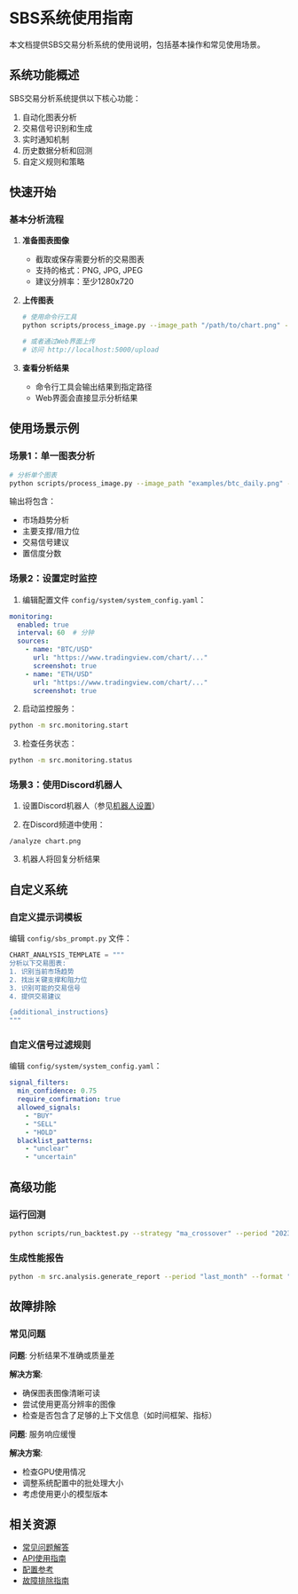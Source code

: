 # SBS系统使用指南

本文档提供SBS交易分析系统的使用说明，包括基本操作和常见使用场景。

## 系统功能概述

SBS交易分析系统提供以下核心功能：

1. 自动化图表分析
2. 交易信号识别和生成
3. 实时通知机制
4. 历史数据分析和回测
5. 自定义规则和策略

## 快速开始

### 基本分析流程

1. **准备图表图像**
   - 截取或保存需要分析的交易图表
   - 支持的格式：PNG, JPG, JPEG
   - 建议分辨率：至少1280x720

2. **上传图表**
   ```bash
   # 使用命令行工具
   python scripts/process_image.py --image_path "/path/to/chart.png" --output "/path/to/results"
   
   # 或者通过Web界面上传
   # 访问 http://localhost:5000/upload
   ```

3. **查看分析结果**
   - 命令行工具会输出结果到指定路径
   - Web界面会直接显示分析结果

## 使用场景示例

### 场景1：单一图表分析

```bash
# 分析单个图表
python scripts/process_image.py --image_path "examples/btc_daily.png" --verbose
```

输出将包含：
- 市场趋势分析
- 主要支撑/阻力位
- 交易信号建议
- 置信度分数

### 场景2：设置定时监控

1. 编辑配置文件 `config/system/system_config.yaml`：
```yaml
monitoring:
  enabled: true
  interval: 60  # 分钟
  sources:
    - name: "BTC/USD"
      url: "https://www.tradingview.com/chart/..."
      screenshot: true
    - name: "ETH/USD"
      url: "https://www.tradingview.com/chart/..."
      screenshot: true
```

2. 启动监控服务：
```bash
python -m src.monitoring.start
```

3. 检查任务状态：
```bash
python -m src.monitoring.status
```

### 场景3：使用Discord机器人

1. 设置Discord机器人（参见[机器人设置](bot-setup.md)）

2. 在Discord频道中使用：
```
/analyze chart.png
```

3. 机器人将回复分析结果

## 自定义系统

### 自定义提示词模板

编辑 `config/sbs_prompt.py` 文件：
```python
CHART_ANALYSIS_TEMPLATE = """
分析以下交易图表:
1. 识别当前市场趋势
2. 找出关键支撑和阻力位
3. 识别可能的交易信号
4. 提供交易建议

{additional_instructions}
"""
```

### 自定义信号过滤规则

编辑 `config/system/system_config.yaml`：
```yaml
signal_filters:
  min_confidence: 0.75
  require_confirmation: true
  allowed_signals:
    - "BUY"
    - "SELL"
    - "HOLD"
  blacklist_patterns:
    - "unclear"
    - "uncertain"
```

## 高级功能

### 运行回测

```bash
python scripts/run_backtest.py --strategy "ma_crossover" --period "2023-01-01,2023-12-31"
```

### 生成性能报告

```bash
python -m src.analysis.generate_report --period "last_month" --format "pdf"
```

## 故障排除

### 常见问题

**问题**: 分析结果不准确或质量差

**解决方案**:
- 确保图表图像清晰可读
- 尝试使用更高分辨率的图像
- 检查是否包含了足够的上下文信息（如时间框架、指标）

**问题**: 服务响应缓慢

**解决方案**:
- 检查GPU使用情况
- 调整系统配置中的批处理大小
- 考虑使用更小的模型版本

## 相关资源

- [常见问题解答](faq.md)
- [API使用指南](../api/README.md)
- [配置参考](configuration.md)
- [故障排除指南](troubleshooting.md) 
